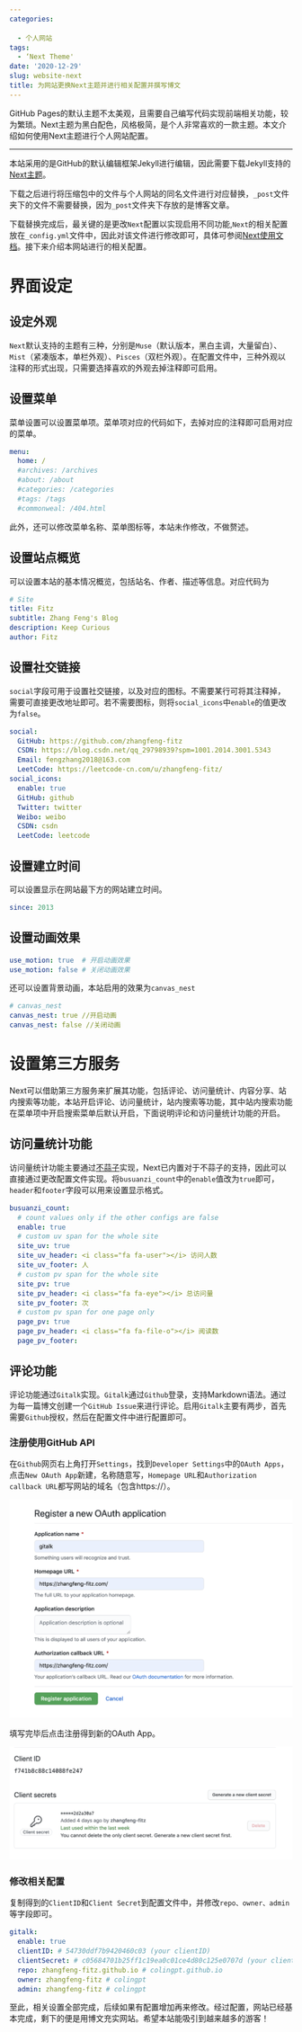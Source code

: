```yaml
---
categories:

  - 个人网站
tags:
  - ‘Next Theme'
date: '2020-12-29'
slug: website-next
title: 为网站更换Next主题并进行相关配置并撰写博文
---
```


GitHub Pages的默认主题不太美观，且需要自己编写代码实现前端相关功能，较为繁琐。Next主题为黑白配色，风格极简，是个人非常喜欢的一款主题。本文介绍如何使用Next主题进行个人网站配置。

<!-- more-->

***

本站采用的是GitHub的默认编辑框架Jekyll进行编辑，因此需要下载Jekyll支持的[Next主题](https://github.com/Simpleyyt/jekyll-theme-next)。

下载之后进行将压缩包中的文件与个人网站的同名文件进行对应替换，`_post`文件夹下的文件不需要替换，因为`_post`文件夹下存放的是博客文章。

下载替换完成后，最关键的是更改`Next`配置以实现启用不同功能,`Next`的相关配置放在`_config.yml`文件中，因此对该文件进行修改即可，具体可参阅[Next使用文档](https://theme-next.iissnan.com/)。接下来介绍本网站进行的相关配置。

# 界面设定

## 设定外观

`Next`默认支持的主题有三种，分别是`Muse`（默认版本，黑白主调，大量留白）、`Mist`（紧凑版本，单栏外观）、`Pisces`（双栏外观）。在配置文件中，三种外观以注释的形式出现，只需要选择喜欢的外观去掉注释即可启用。

## 设置菜单

菜单设置可以设置菜单项。菜单项对应的代码如下，去掉对应的注释即可启用对应的菜单。

```yaml
menu:
  home: /
  #archives: /archives
  #about: /about
  #categories: /categories
  #tags: /tags
  #commonweal: /404.html
```

此外，还可以修改菜单名称、菜单图标等，本站未作修改，不做赘述。

## 设置站点概览

可以设置本站的基本情况概览，包括站名、作者、描述等信息。对应代码为

```yaml
# Site
title: Fitz
subtitle: Zhang Feng's Blog
description: Keep Curious
author: Fitz
```

## 设置社交链接

`social`字段可用于设置社交链接，以及对应的图标。不需要某行可将其注释掉，需要可直接更改地址即可。若不需要图标，则将`social_icons`中`enable`的值更改为`false`。

```yaml
social:
  GitHub: https://github.com/zhangfeng-fitz
  CSDN: https://blog.csdn.net/qq_29798939?spm=1001.2014.3001.5343
  Email: fengzhang2018@163.com
  LeetCode: https://leetcode-cn.com/u/zhangfeng-fitz/
social_icons:
  enable: true
  GitHub: github
  Twitter: twitter
  Weibo: weibo
  CSDN: csdn
  LeetCode: leetcode
```

## 设置建立时间

可以设置显示在网站最下方的网站建立时间。

```yaml
since: 2013
```

## 设置动画效果

```yaml 
use_motion: true  # 开启动画效果
use_motion: false # 关闭动画效果
```

还可以设置背景动画，本站启用的效果为`canvas_nest`

```yaml
# canvas_nest
canvas_nest: true //开启动画
canvas_nest: false //关闭动画
```

# 设置第三方服务

Next可以借助第三方服务来扩展其功能，包括评论、访问量统计、内容分享、站内搜索等功能，本站开启评论、访问量统计，站内搜索等功能，其中站内搜索功能在菜单项中开启搜索菜单后默认开启，下面说明评论和访问量统计功能的开启。

## 访问量统计功能

访问量统计功能主要通过[不蒜子](https://busuanzi.ibruce.info/)实现，Next已内置对于不蒜子的支持，因此可以直接通过更改配置文件实现。将`busuanzi_count`中的`enable`值改为`true`即可，`header`和`footer`字段可以用来设置显示格式。

```yaml 
busuanzi_count:
  # count values only if the other configs are false
  enable: true
  # custom uv span for the whole site
  site_uv: true
  site_uv_header: <i class="fa fa-user"></i> 访问人数
  site_uv_footer: 人
  # custom pv span for the whole site
  site_pv: true
  site_pv_header: <i class="fa fa-eye"></i> 总访问量
  site_pv_footer: 次
  # custom pv span for one page only
  page_pv: true
  page_pv_header: <i class="fa fa-file-o"></i> 阅读数
  page_pv_footer:
```

## 评论功能

评论功能通过`Gitalk`实现。`Gitalk`通过`Github`登录，支持Markdown语法。通过为每一篇博文创建一个`GitHub Issue`来进行评论。启用`Gitalk`主要有两步，首先需要`Github`授权，然后在配置文件中进行配置即可。

### 注册使用GitHub API

在`Github`网页右上角打开`Settings`，找到`Developer Settings`中的`OAuth Apps`，点击`New OAuth App`新建，名称随意写，`Homepage URL`和`Authorization callback URL`都写网站的域名（包含https://）。

![](/img/20201229/oauth.png)

填写完毕后点击注册得到新的OAuth App。

![](/img/20201229/gitalk.png)

### 修改相关配置

复制得到的`ClientID`和`Client Secret`到配置文件中，并修改`repo、owner、admin`等字段即可。

```yaml
gitalk:
  enable: true
  clientID: # 54730ddf7b9420460c03 (your clientID)
  clientSecret: # c05684701b25ff1c19ea0c01ce4d80c125e0707d (your clientSecret)
  repo: zhangfeng-fitz.github.io # colingpt.github.io
  owner: zhangfeng-fitz # colingpt
  admin: zhangfeng-fitz # colingpt
```

至此，相关设置全部完成，后续如果有配置增加再来修改。经过配置，网站已经基本完成，剩下的便是用博文充实网站。希望本站能吸引到越来越多的游客！